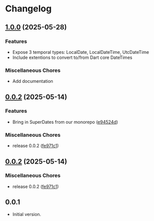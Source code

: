 # Changelog

## [1.0.0](https://github.com/superlistapp/super_dates/compare/v0.0.2...v1.0.0) (2025-05-28)


### Features

* Expose 3 temporal types: LocalDate, LocalDateTime, UtcDateTime
* Include extentions to convert to/from Dart core DateTimes

### Miscellaneous Chores

* Add documentation

## [0.0.2](https://github.com/superlistapp/super_dates/compare/v0.0.2...v0.0.2) (2025-05-14)


### Features

* Bring in SuperDates from our monorepo ([e94524d](https://github.com/superlistapp/super_dates/commit/e94524d29f7275fb9ed1f77c6772d39f96677d1c))


### Miscellaneous Chores

* release 0.0.2 ([fe971c1](https://github.com/superlistapp/super_dates/commit/fe971c14039344a4e9aaa128f238dbf85ea4c60c))

## [0.0.2](https://github.com/superlistapp/super_dates/compare/v0.0.1...v0.0.2) (2025-05-14)


### Miscellaneous Chores

* release 0.0.2 ([fe971c1](https://github.com/superlistapp/super_dates/commit/fe971c14039344a4e9aaa128f238dbf85ea4c60c))

## 0.0.1

- Initial version.
